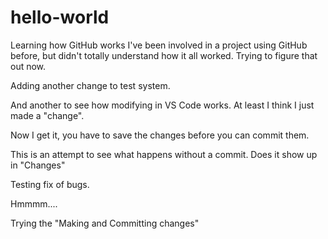 # hello-world
Learning how GitHub works
I've been involved in a project using GitHub before, but didn't totally understand how it all worked.  Trying to figure that out now.

Adding another change to test system.

And another to see how modifying in VS Code works.  At least I think I just made a "change".

Now I get it, you have to save the changes before you can commit them.

This is an attempt to see what happens without a commit.  Does it show up in "Changes"

Testing fix of bugs.

Hmmmm....

Trying the "Making and Committing changes" 